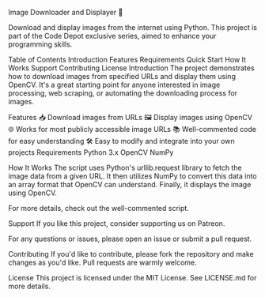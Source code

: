 Image Downloader and Displayer 🌟

Download and display images from the internet using Python. This project is part of the Code Depot exclusive series, aimed to enhance your programming skills.


Table of Contents
Introduction
Features
Requirements
Quick Start
How It Works
Support
Contributing
License
Introduction
The project demonstrates how to download images from specified URLs and display them using OpenCV. It's a great starting point for anyone interested in image processing, web scraping, or automating the downloading process for images.


Features
📥 Download images from URLs
🖼️ Display images using OpenCV
🌐 Works for most publicly accessible image URLs
📚 Well-commented code for easy understanding
🛠️ Easy to modify and integrate into your own projects
Requirements
Python 3.x
OpenCV
NumPy



How It Works
The script uses Python's urllib.request library to fetch the image data from a given URL. It then utilizes NumPy to convert this data into an array format that OpenCV can understand. Finally, it displays the image using OpenCV.


For more details, check out the well-commented script.


Support
If you like this project, consider supporting us on Patreon.


For any questions or issues, please open an issue or submit a pull request.

Contributing
If you'd like to contribute, please fork the repository and make changes as you'd like. Pull requests are warmly welcome.

License
This project is licensed under the MIT License. See LICENSE.md for more details.
